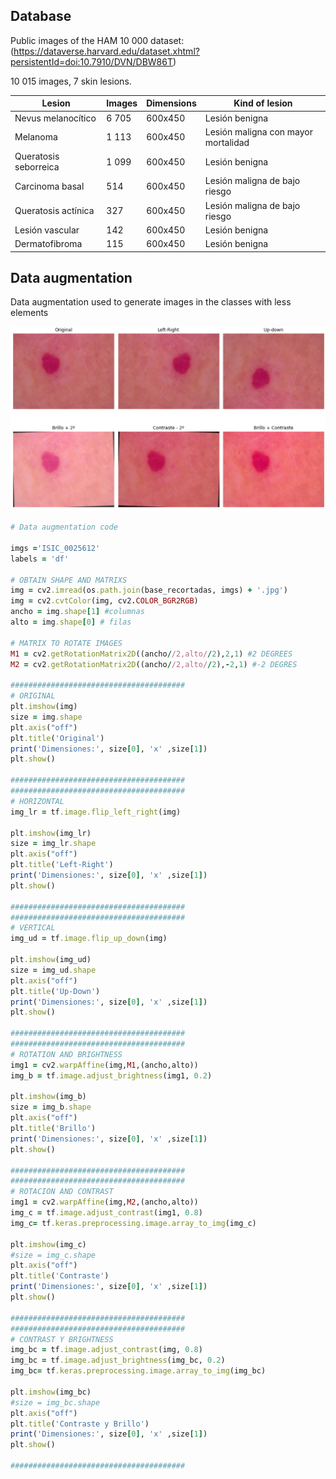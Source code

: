 ## Database

Public images of the HAM 10 000 dataset: (https://dataverse.harvard.edu/dataset.xhtml?persistentId=doi:10.7910/DVN/DBW86T)

10 015 images, 7 skin lesions.

|Lesion             |Images |Dimensions  |Kind of lesion
|-------            |-------  |-------      |-----------
|Nevus melanocítico | 6 705   | 600x450     | Lesión benigna |
|Melanoma           | 1 113   | 600x450     | Lesión maligna con mayor mortalidad |
|Queratosis seborreica| 1 099 | 600x450     | Lesión benigna 
|Carcinoma basal | 514 | 600x450 | Lesión maligna de bajo riesgo
|Queratosis actínica | 327 | 600x450 | Lesión maligna de bajo riesgo
|Lesión vascular | 142 | 600x450 | Lesión benigna
|Dermatofibroma | 115 | 600x450 | Lesión benigna

## Data augmentation

Data augmentation used to generate images in the classes with less elements

![Alt text](images/data_aug.png?raw=true "Title")

```ruby
# Data augmentation code

imgs ='ISIC_0025612'
labels = 'df'

# OBTAIN SHAPE AND MATRIXS
img = cv2.imread(os.path.join(base_recortadas, imgs) + '.jpg')
img = cv2.cvtColor(img, cv2.COLOR_BGR2RGB)
ancho = img.shape[1] #columnas
alto = img.shape[0] # filas

# MATRIX TO ROTATE IMAGES
M1 = cv2.getRotationMatrix2D((ancho//2,alto//2),2,1) #2 DEGREES
M2 = cv2.getRotationMatrix2D((ancho//2,alto//2),-2,1) #-2 DEGRES

#######################################
# ORIGINAL
plt.imshow(img)
size = img.shape
plt.axis("off")
plt.title('Original')
print('Dimensiones:', size[0], 'x' ,size[1])
plt.show()

#######################################
#######################################
# HORIZONTAL
img_lr = tf.image.flip_left_right(img) 

plt.imshow(img_lr)
size = img_lr.shape
plt.axis("off")
plt.title('Left-Right')
print('Dimensiones:', size[0], 'x' ,size[1])
plt.show()

#######################################
#######################################
# VERTICAL
img_ud = tf.image.flip_up_down(img) 

plt.imshow(img_ud)
size = img_ud.shape
plt.axis("off")
plt.title('Up-Down')
print('Dimensiones:', size[0], 'x' ,size[1])
plt.show()

#######################################
#######################################
# ROTATION AND BRIGHTNESS
img1 = cv2.warpAffine(img,M1,(ancho,alto))
img_b = tf.image.adjust_brightness(img1, 0.2) 

plt.imshow(img_b)
size = img_b.shape
plt.axis("off")
plt.title('Brillo')
print('Dimensiones:', size[0], 'x' ,size[1])
plt.show()

#######################################
#######################################
# ROTACION AND CONTRAST
img1 = cv2.warpAffine(img,M2,(ancho,alto))
img_c = tf.image.adjust_contrast(img1, 0.8)
img_c= tf.keras.preprocessing.image.array_to_img(img_c)

plt.imshow(img_c)
#size = img_c.shape
plt.axis("off")
plt.title('Contraste')
print('Dimensiones:', size[0], 'x' ,size[1])
plt.show()

#######################################
#######################################
# CONTRAST Y BRIGHTNESS
img_bc = tf.image.adjust_contrast(img, 0.8)
img_bc = tf.image.adjust_brightness(img_bc, 0.2)
img_bc= tf.keras.preprocessing.image.array_to_img(img_bc)

plt.imshow(img_bc)
#size = img_bc.shape
plt.axis("off")
plt.title('Contraste y Brillo')
print('Dimensiones:', size[0], 'x' ,size[1])
plt.show()

#######################################
```
